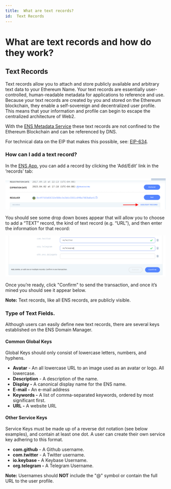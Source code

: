 ```yaml
---
title:  What are text records?
id:  Text Records
---
```


# What are text records and how do they work?

## Text Records

Text records allow you to attach and store publicly available and arbitrary text data to your Ethereum Name. Your text records are essentially user-controlled, human-readable metadata for applications to reference and use. Because your text records are created by you and stored on the Ethereum blockchain, they enable a self-sovereign and decentralized user profile. This means that your information and profile can begin to escape the centralized architecture of Web2.

With the [ENS Metadata Service](https://metadata.ens.domains/docs) these text records are not confined to the Ethereum Blockchain and can be referenced by DNS.

For technical data on the EIP that makes this possible, see: [EIP-634](https://eips.ethereum.org/EIPS/eip-634).

### How can I add a text record?

In the [ENS App](https://app.ens.domains), you can add a record by clicking the ‘Add/Edit’ link in the ‘records’ tab:

![Add/Edit Records](img/text-records-1.png "Add/Edit your text records.")

You should see some drop down boxes appear that will allow you to choose to add a “TEXT” record, the kind of text record (e.g. “URL”), and then enter the information for that record:

![Add your text.](img/text-records-2.png "Add your text to the fields.")

Once you’re ready, click "Confirm" to send the transaction, and once it’s mined you should see it appear below.

**Note:** Text records, like all ENS records, are publicly visible.


### Type of Text Fields.

Although users can easily define new text records, there are several keys established on the ENS Domain Manager.

#### Common Global Keys

Global Keys should only consist of lowercase letters, numbers, and hyphens.

* **Avatar** - An all lowercase URL to an image used as an avatar or logo. All lowercase.
* **Description** - A description of the name.
* **Display -** A canonical display name for the ENS name.
* **E-mail -** An e-mail address
* **Keywords -** A list of comma-separated keywords, ordered by most significant first.
* **URL -** A website URL

#### Other Service Keys

Service Keys must be made up of a reverse dot notation (see below examples), and contain at least one dot. A user can create their own service key adhering to this format.

* **com.github** - A Github username.
* **com.twitter** - A Twitter username.
* **io.keybase -** A Keybase Username.
* **org.telegram -** A Telegram Username.


**Note:** Usernames should **NOT** include the "@" symbol or contain the full URL to the user profile.

